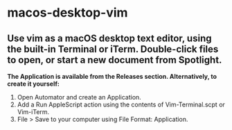 # macos-desktop-vim
Use vim as a macOS desktop text editor, using the built-in Terminal or iTerm. Double-click files to open, or start a new document from Spotlight.
---
**The Application is available from the Releases section. Alternatively, to create it yourself:**
1. Open Automator and create an Application.
2. Add a Run AppleScript action using the contents of Vim-Terminal.scpt or Vim-iTerm.
3. File > Save to your computer using File Format: Application.

